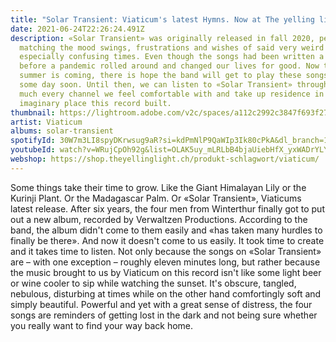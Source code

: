 ```yaml
---
title: "Solar Transient: Viaticum's latest Hymns. Now at The yelling light"
date: 2021-06-24T22:26:24.491Z
description: «Solar Transient» was originally released in fall 2020, perfectly
  matching the mood swings, frustrations and wishes of said very weird and
  especially confusing times. Even though the songs had been written a long time
  before a pandemic rolled around and changed our lives for good. Now that
  summer is coming, there is hope the band will get to play these songs on stage
  some day soon. Until then, we can listen to «Solar Transient» through pretty
  much every channel we feel comfortable with and take up residence in the
  imaginary place this record built.
thumbnail: https://lightroom.adobe.com/v2c/spaces/a112c2992c3847f693f27f6b1b667979/assets/da48d7c5a2675c83945cf82de6cabb6d/revisions/2927e15c274b44cf9cb52d8dddb0f378/renditions/1b096d9a1c7f1335d376286e116912d0
artist: Viaticum
albums: solar-transient
spotifyId: 30W7m3LI8spyDKrwsug9aR?si=kdPmNlP9QaWIp3Ik80cPkA&dl_branch=1
youtubeId: watch?v=WRujCpOh92g&list=OLAK5uy_mLRLbB4bjaUiebHfX_yxWADrYLYYXtHjg
webshop: https://shop.theyellinglight.ch/produkt-schlagwort/viaticum/
---
```

Some things take their time to grow. Like the Giant Himalayan Lily or the Kurinji Plant. Or the Madagascar Palm. Or «Solar Transient», Viaticums latest release. After six years, the four men from Winterthur finally got to put out a new album, recorded by Verwaltzen Productions. According to the band, the album didn't come to them easily and «has taken many hurdles to finally be there». And now it doesn't come to us easily. It took time to create and it takes time to listen. Not only because the songs on «Solar Transient» are – with one exception – roughly eleven minutes long, but rather because the music brought to us by Viaticum on this record isn't like some light beer or wine cooler to sip while watching the sunset. It's obscure, tangled, nebulous, disturbing at times while on the other hand comfortingly soft and simply beautiful. Powerful and yet with a great sense of distress, the four songs are reminders of getting lost in the dark and not being sure whether you really want to find your way back home.
